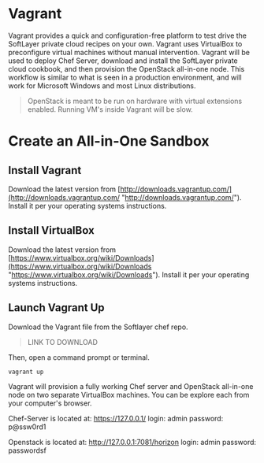 Vagrant
=======

Vagrant provides a quick and configuration-free platform to test drive the SoftLayer private cloud recipes on your own. Vagrant uses VirtualBox to preconfigure virtual machines without manual intervention.  Vagrant will be used to deploy Chef Server, download and install the SoftLayer private cloud cookbook, and then provision the OpenStack all-in-one node. This workflow is similar to what is seen in a production environment, and will work for Microsoft Windows and most Linux distributions.

> OpenStack is meant to be run on hardware with virtual extensions enabled.  Running VM's inside Vagrant will be slow.

Create an All-in-One Sandbox
============================

Install Vagrant
---------------
Download the latest version from [http://downloads.vagrantup.com/](http://downloads.vagrantup.com/ "http://downloads.vagrantup.com/").  Install it per your operating systems instructions.

Install VirtualBox
------------------
Download the latest version from [https://www.virtualbox.org/wiki/Downloads](https://www.virtualbox.org/wiki/Downloads "https://www.virtualbox.org/wiki/Downloads").  Install it per your operating systems instructions.

Launch Vagrant Up
-----------------
Download the Vagrant file from the Softlayer chef repo.  
> LINK TO DOWNLOAD

Then, open a command prompt or terminal.

    vagrant up

Vagrant will provision a fully working Chef server and OpenStack all-in-one node  on two separate VirtualBox machines.  You can be explore each from your computer's browser.

Chef-Server is located at: https://127.0.0.1/  login: admin password: p@ssw0rd1

Openstack is located at: http://127.0.0.1:7081/horizon login: admin password: passwordsf


